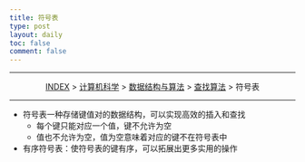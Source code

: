 ```yaml
---
title: 符号表
type: post
layout: daily
toc: false
comment: false
---
```

---
<span><center>[INDEX](/gknows/index) > [计算机科学](/gknows/计算机科学) > [数据结构与算法](/gknows/数据结构与算法) > [查找算法](/gknows/查找算法) > 符号表</center></span>

---
- 符号表一种存储键值对的数据结构，可以实现高效的插入和查找
  - 每个键只能对应一个值，键不允许为空
  - 值也不允许为空，值为空意味着对应的键不在符号表中
- 有序符号表：使符号表的键有序，可以拓展出更多实用的操作
